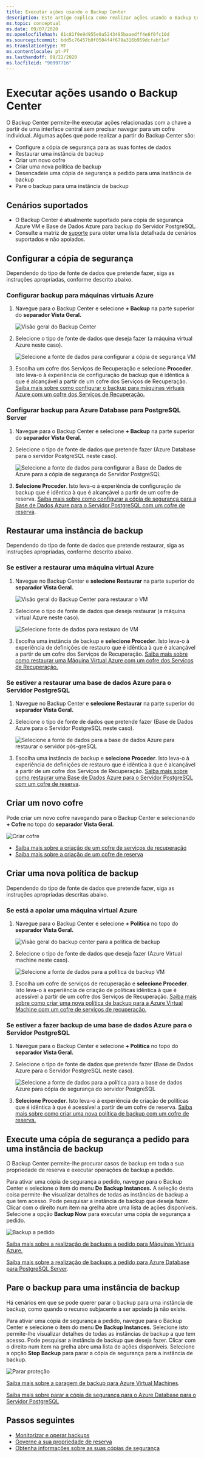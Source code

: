```yaml
---
title: Executar ações usando o Backup Center
description: Este artigo explica como realizar ações usando o Backup Center
ms.topic: conceptual
ms.date: 09/07/2020
ms.openlocfilehash: 81c81f0e9d955e0a5243485baaedff4e6f0fc10d
ms.sourcegitcommit: bdd5c76457b0f0504f4f679a316b959dcfabf1ef
ms.translationtype: MT
ms.contentlocale: pt-PT
ms.lasthandoff: 09/22/2020
ms.locfileid: "90997716"
---
```

# <a name="perform-actions-using-backup-center"></a>Executar ações usando o Backup Center

O Backup Center permite-lhe executar ações relacionadas com a chave a partir de uma interface central sem precisar navegar para um cofre individual. Algumas ações que pode realizar a partir do Backup Center são:

* Configure a cópia de segurança para as suas fontes de dados
* Restaurar uma instância de backup
* Criar um novo cofre
* Criar uma nova política de backup
* Desencadeie uma cópia de segurança a pedido para uma instância de backup
* Pare o backup para uma instância de backup

## <a name="supported-scenarios"></a>Cenários suportados

* O Backup Center é atualmente suportado para cópia de segurança Azure VM e Base de Dados Azure para backup do Servidor PostgreSQL.
* Consulte a matriz de [suporte](backup-center-support-matrix.md) para obter uma lista detalhada de cenários suportados e não apoiados.

## <a name="configure-backup"></a>Configurar a cópia de segurança

Dependendo do tipo de fonte de dados que pretende fazer, siga as instruções apropriadas, conforme descrito abaixo.

### <a name="configure-backup-for-azure-virtual-machines"></a>Configurar backup para máquinas virtuais Azure

1. Navegue para o Backup Center e selecione **+ Backup** na parte superior do **separador Vista Geral.**

    ![Visão geral do Backup Center](./media/backup-center-actions/backup-center-overview-configure-backup.png)

2. Selecione o tipo de fonte de dados que deseja fazer (a máquina virtual Azure neste caso).

    ![Selecione a fonte de dados para configurar a cópia de segurança VM](./media/backup-center-actions/backup-select-datasource-vm.png)

3. Escolha um cofre dos Serviços de Recuperação e selecione **Proceder**. Isto leva-o à experiência de configuração de backup que é idêntica à que é alcançável a partir de um cofre dos Serviços de Recuperação. [Saiba mais sobre como configurar o backup para máquinas virtuais Azure com um cofre dos Serviços de Recuperação.](tutorial-backup-vm-at-scale.md)

### <a name="configure-backup-for-azure-database-for-postgresql-server"></a>Configurar backup para Azure Database para PostgreSQL Server

1. Navegue para o Backup Center e selecione **+ Backup** na parte superior do **separador Vista Geral.**
2. Selecione o tipo de fonte de dados que pretende fazer (Azure Database para o servidor PostgreSQL neste caso).

    ![Selecione a fonte de dados para configurar a Base de Dados de Azure para a cópia de segurança do Servidor PostgreSQL](./media/backup-center-actions/backup-select-datasource-type-postgresql.png)

3. **Selecione Proceder**. Isto leva-o à experiência de configuração de backup que é idêntica à que é alcançável a partir de um cofre de reserva. [Saiba mais sobre como configurar a cópia de segurança para a Base de Dados Azure para o Servidor PostgreSQL com um cofre de reserva](backup-azure-database-postgresql.md#configure-backup-on-azure-postgresql-databases).

## <a name="restore-a-backup-instance"></a>Restaurar uma instância de backup

Dependendo do tipo de fonte de dados que pretende restaurar, siga as instruções apropriadas, conforme descrito abaixo.

### <a name="if-youre-restoring-an-azure-virtual-machine"></a>Se estiver a restaurar uma máquina virtual Azure

1. Navegue no Backup Center e **selecione Restaurar** na parte superior do **separador Vista Geral.**

    ![Visão geral do Backup Center para restaurar o VM](./media/backup-center-actions/backup-center-overview-restore.png)

2. Selecione o tipo de fonte de dados que deseja restaurar (a máquina virtual Azure neste caso).

    ![Selecione fonte de dados para restauro de VM](./media/backup-center-actions/restore-select-datasource-vm.png)

3. Escolha uma instância de backup e **selecione Proceder**. Isto leva-o à experiência de definições de restauro que é idêntica à que é alcançável a partir de um cofre dos Serviços de Recuperação. [Saiba mais sobre como restaurar uma Máquina Virtual Azure com um cofre dos Serviços de Recuperação.](backup-azure-arm-restore-vms.md#before-you-start)

### <a name="if-youre-restoring-an-azure-database-for-postgresql-server"></a>Se estiver a restaurar uma base de dados Azure para o Servidor PostgreSQL

1. Navegue no Backup Center e **selecione Restaurar** na parte superior do **separador Vista Geral.**
2. Selecione o tipo de fonte de dados que pretende fazer (Base de Dados Azure para o Servidor PostgreSQL neste caso).

    ![Selecione a fonte de dados para a base de dados Azure para restaurar o servidor pós-greSQL](./media/backup-center-actions/restore-select-datasource-postgresql.png)

3. Escolha uma instância de backup e **selecione Proceder**. Isto leva-o à experiência de definições de restauro que é idêntica à que é alcançável a partir de um cofre dos Serviços de Recuperação. [Saiba mais sobre como restaurar uma Base de Dados Azure para o Servidor PostgreSQL com um cofre de reserva](backup-azure-database-postgresql.md#restore).

## <a name="create-a-new-vault"></a>Criar um novo cofre

Pode criar um novo cofre navegando para o Backup Center e selecionando **+ Cofre** no topo do **separador Vista Geral.**

![Criar cofre](./media/backup-center-actions/backup-center-create-vault.png)

* [Saiba mais sobre a criação de um cofre de serviços de recuperação](backup-create-rs-vault.md)
* [Saiba mais sobre a criação de um cofre de reserva](backup-vault-overview.md)

## <a name="create-a-new-backup-policy"></a>Criar uma nova política de backup

Dependendo do tipo de fonte de dados que pretende fazer, siga as instruções apropriadas descritas abaixo.

### <a name="if-youre-backing-up-an-azure-virtual-machine"></a>Se está a apoiar uma máquina virtual Azure

1. Navegue para o Backup Center e selecione **+ Política** no topo do **separador Vista Geral.**

    ![Visão geral do backup center para a política de backup](./media/backup-center-actions/backup-center-overview-policy.png)

2. Selecione o tipo de fonte de dados que deseja fazer (Azure Virtual machine neste caso).

    ![Selecione a fonte de dados para a política de backup VM](./media/backup-center-actions/policy-select-datasource-vm.png)

3. Escolha um cofre de serviços de recuperação e **selecione Proceder**. Isto leva-o à experiência de criação de políticas idêntica à que é acessível a partir de um cofre dos Serviços de Recuperação. [Saiba mais sobre como criar uma nova política de backup para a Azure Virtual Machine com um cofre de serviços de recuperação.](backup-azure-arm-vms-prepare.md#create-a-custom-policy)

### <a name="if-youre-backing-up-an-azure-database-for-postgresql-server"></a>Se estiver a fazer backup de uma base de dados Azure para o Servidor PostgreSQL

1. Navegue para o Backup Center e selecione **+ Política** no topo do **separador Vista Geral.**
2. Selecione o tipo de fonte de dados que pretende fazer (Base de Dados Azure para o Servidor PostgreSQL neste caso).

    ![Selecione a fonte de dados para a política para a base de dados Azure para cópia de segurança do servidor PostgreSQL](./media/backup-center-actions/policy-select-datasource-postgresql.png)

3. **Selecione Proceder**. Isto leva-o à experiência de criação de políticas que é idêntica à que é acessível a partir de um cofre de reserva. [Saiba mais sobre como criar uma nova política de backup com um cofre de reserva.](backup-azure-database-postgresql.md#create-backup-policy)

## <a name="execute-an-on-demand-backup-for-a-backup-instance"></a>Execute uma cópia de segurança a pedido para uma instância de backup

O Backup Center permite-lhe procurar casos de backup em toda a sua propriedade de reserva e executar operações de backup a pedido.

Para ativar uma cópia de segurança a pedido, navegue para o Backup Center e selecione o item do menu **De Backup Instances.** A seleção desta coisa permite-lhe visualizar detalhes de todas as instâncias de backup a que tem acesso. Pode pesquisar a instância de backup que deseja fazer. Clicar com o direito num item na grelha abre uma lista de ações disponíveis. Selecione a opção **Backup Now** para executar uma cópia de segurança a pedido.

![Backup a pedido](./media/backup-center-actions/backup-center-on-demand-backup.png)

[Saiba mais sobre a realização de backups a pedido para Máquinas Virtuais Azure.](backup-azure-manage-vms.md#run-an-on-demand-backup)

[Saiba mais sobre a realização de backups a pedido para Azure Database para PostgreSQL Server](backup-azure-database-postgresql.md#on-demand-backup).

## <a name="stop-backup-for-a-backup-instance"></a>Pare o backup para uma instância de backup

Há cenários em que se pode querer parar o backup para uma instância de backup, como quando o recurso subjacente a ser apoiado já não existe.

Para ativar uma cópia de segurança a pedido, navegue para o Backup Center e selecione o item do menu **De Backup Instances.** Selecione isto permite-lhe visualizar detalhes de todas as instâncias de backup a que tem acesso. Pode pesquisar a instância de backup que deseja fazer. Clicar com o direito num item na grelha abre uma lista de ações disponíveis. Selecione a opção **Stop Backup** para parar a cópia de segurança para a instância de backup.

![Parar proteção](./media/backup-center-actions/backup-center-stop-protection.png)

[Saiba mais sobre a paragem de backup para Azure Virtual Machines](backup-azure-manage-vms.md#stop-protecting-a-vm).

[Saiba mais sobre parar a cópia de segurança para o Azure Database para o Servidor PostgreSQL](backup-azure-database-postgresql.md#stop-protection)

## <a name="next-steps"></a>Passos seguintes

* [Monitorizar e operar backups](backup-center-monitor-operate.md)
* [Governe a sua propriedade de reserva](backup-center-govern-environment.md)
* [Obtenha informações sobre as suas cópias de segurança](backup-center-obtain-insights.md)
